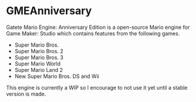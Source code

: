 # GMEAnniversary

Gatete Mario Engine: Anniversary Edition is a open-source Mario engine for Game Maker: Studio which contains features from the following games.

- Super Mario Bros.
- Super Mario Bros. 2
- Super Mario Bros. 3
- Super Mario World
- Super Mario Land 2
- New Super Mario Bros. DS and Wii

This engine is currently a WIP so I encourage to not use it yet until a stable version is made.

